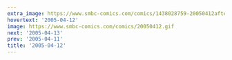 ```yaml
---
extra_image: https://www.smbc-comics.com/comics/1438028759-20050412after.png
hovertext: '2005-04-12'
image: https://www.smbc-comics.com/comics/20050412.gif
next: '2005-04-13'
prev: '2005-04-11'
title: '2005-04-12'
---
```

